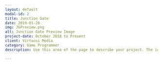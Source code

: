 ```yaml
---
layout: default
modal-id: 2
title: Junction Gate
date: 2019-01-28
img: JGPreview.png
alt: Junction Gate Preview Image
project-date: October 2018 to Present
client: Virtuosi Media
category: Game Programmer
description: Use this area of the page to describe your project. The icon above is part of a free icon set by <a href="https://sellfy.com/p/8Q9P/jV3VZ/">Flat Icons</a>. On their website, you can download their free set with 16 icons, or you can purchase the entire set with 146 icons for only $12!

---
```

